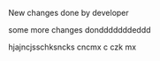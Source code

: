 New changes done by developer

some more changes dondddddddeddd

hjajncjsschksncks
cncmx c
czk mx 


